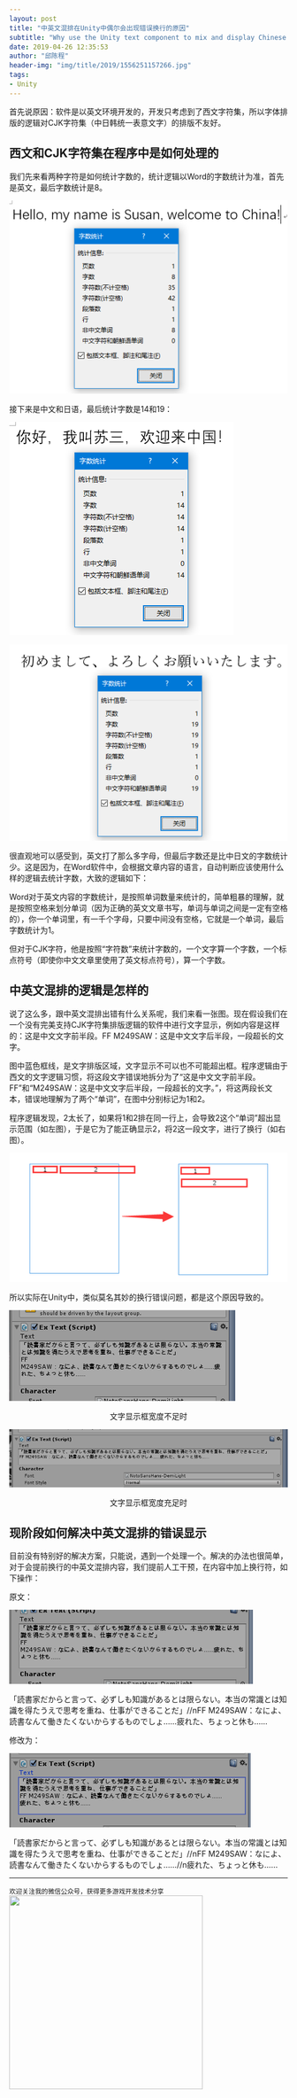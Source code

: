 ```yaml
---
layout: post
title: "中英文混排在Unity中偶尔会出现错误换行的原因"
subtitle: "Why use the Unity text component to mix and display Chinese and English may be wrong"
date: 2019-04-26 12:35:53
author: "邱陈程"
header-img: "img/title/2019/1556251157266.jpg"
tags:
- Unity
---
```



首先说原因：软件是以英文环境开发的，开发只考虑到了西文字符集，所以字体排版的逻辑对CJK字符集（中日韩统一表意文字）的排版不友好。

## 西文和CJK字符集在程序中是如何处理的

我们先来看两种字符是如何统计字数的，统计逻辑以Word的字数统计为准，首先是英文，最后字数统计是8。

![1556249597987](/img/inpost/201904/1556249597987.png)

接下来是中文和日语，最后统计字数是14和19：

![1556249739545](/img/inpost/201904/1556249739545.png)

![1556249979261](/img/inpost/201904/1556249979261.png)

很直观地可以感受到，英文打了那么多字母，但最后字数还是比中日文的字数统计少。这是因为，在Word软件中，会根据文章内容的语言，自动判断应该使用什么样的逻辑去统计字数，大致的逻辑如下：

Word对于英文内容的字数统计，是按照单词数量来统计的，简单粗暴的理解，就是按照空格来划分单词（因为正确的英文文章书写，单词与单词之间是一定有空格的），你一个单词里，有一千个字母，只要中间没有空格，它就是一个单词，最后字数统计为1。

但对于CJK字符，他是按照“字符数”来统计字数的，一个文字算一个字数，一个标点符号（即使你中文文章里使用了英文标点符号），算一个字数。

## 中英文混排的逻辑是怎样的

说了这么多，跟中英文混排出错有什么关系呢，我们来看一张图。现在假设我们在一个没有完美支持CJK字符集排版逻辑的软件中进行文字显示，例如内容是这样的：这是中文文字前半段。FF M249SAW：这是中文文字后半段，一段超长的文字。

图中蓝色框线，是文字排版区域，文字显示不可以也不可能超出框。程序逻辑由于西文的文字逻辑习惯，将这段文字错误地拆分为了“这是中文文字前半段。FF”和“M249SAW：这是中文文字后半段，一段超长的文字。”，将这两段长文本，错误地理解为了两个“单词”，在图中分别标记为1和2。

程序逻辑发现，2太长了，如果将1和2排在同一行上，会导致2这个“单词”超出显示范围（如左图），于是它为了能正确显示2，将2这一段文字，进行了换行（如右图）。

![1556251157266](/img/inpost/201904/1556251157266.png)

所以实际在Unity中，类似莫名其妙的换行错误问题，都是这个原因导致的。

![1556251899835](/img/inpost/201904/1556251899835.png)

<center>文字显示框宽度不足时</center>

![1556251917800](/img/inpost/201904/1556251917800.png)

<center>文字显示框宽度充足时</center>

## 现阶段如何解决中英文混排的错误显示

目前没有特别好的解决方案，只能说，遇到一个处理一个。解决的办法也很简单，对于会提前换行的中英文混排内容，我们提前人工干预，在内容中加上换行符，如下操作：

原文：

![1556252413327](/img/inpost/201904/1556252413327.png)

「読書家だからと言って、必ずしも知識があるとは限らない。本当の常識とは知識を得たうえで思考を重ね、仕事ができることだ」//nFF M249SAW：なによ、読書なんて働きたくないからするものでしょ……疲れた、ちょっと休も……

修改为：

![1556252434641](/img/inpost/201904/1556252434641.png)

「読書家だからと言って、必ずしも知識があるとは限らない。本当の常識とは知識を得たうえで思考を重ね、仕事ができることだ」//nFF M249SAW：なによ、読書なんて働きたくないからするものでしょ……//n疲れた、ちょっと休も……
 
--------
<small class="img-hint">欢迎关注我的微信公众号，获得更多游戏开发技术分享</small>
<img src="https://pinkuburu.github.io/img/qrcode.jpg" width="350" height="350"/>